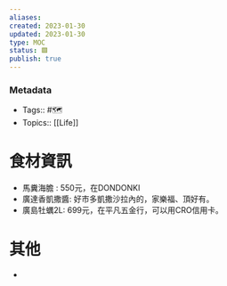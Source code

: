 ```yaml
---
aliases: 
created: 2023-01-30
updated: 2023-01-30
type: MOC
status: 🟩
publish: true
---
```

### Metadata
- Tags:: #🗺️
- Topics:: [[Life]]

# 食材資訊
- 馬糞海膽 : 550元，在DONDONKI
- 廣達香凱撒醬: 好市多凱撒沙拉內的，家樂福、頂好有。
- 廣島牡蠣2L: 699元，在平凡五金行，可以用CRO信用卡。
# 其他
- 